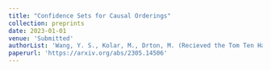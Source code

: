 ```yaml
---
title: "Confidence Sets for Causal Orderings"
collection: preprints
date: 2023-01-01
venue: 'Submitted'
authorList: 'Wang, Y. S., Kolar, M., Drton, M. (Recieved the Tom Ten Have Award at the 2023 American Causal Inference Conference)'
paperurl: 'https://arxiv.org/abs/2305.14506'
---
```

